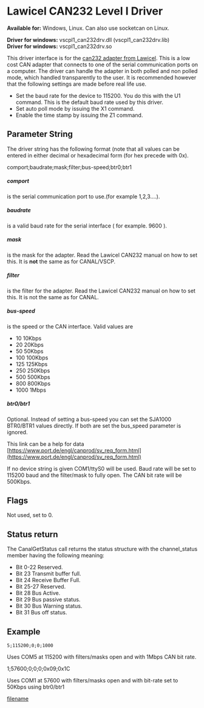 # Lawicel CAN232 Level I Driver

**Available for:** Windows, Linux. Can also use socketcan on Linux.

**Driver for windows:** vscpl1_can232drv.dll (vscpl1_can232drv.lib)  
**Driver for windows:** vscpl1_can232drv.so

This driver interface is for the [can232 adapter from Lawicel](https://www.can232.com). This is a low cost CAN adapter that connects to one of the serial communication ports on a computer. The driver can handle the adapter in both polled and non polled mode, which handled transparently to the user. It is recommended however that the following settings are made before real life use.

   * Set the baud rate for the device to 115200. You do this with the U1 command. This is the default baud rate used by this driver. 
   * Set auto poll mode by issuing the X1 command. 
   * Enable the time stamp by issuing the Z1 command.

## Parameter String

The driver string has the following format (note that all values can be entered in either decimal or hexadecimal form (for hex precede with 0x).

   comport;baudrate;mask;filter;bus-speed;btr0;btr1

##### comport

is the serial communication port to use.(for example 1,2,3….). 

##### baudrate

is a valid baud rate for the serial interface ( for example. 9600 ). 

##### mask

is the mask for the adapter. Read the Lawicel CAN232 manual on how to set this. It is **not** the same as for CANAL/VSCP. 

##### filter

is the filter for the adapter. Read the Lawicel CAN232 manual on how to set this. It is not the same as for CANAL. 

##### bus-speed

is the speed or the CAN interface. Valid values are

   * 10 10Kbps 
   * 20 20Kbps 
   * 50 50Kbps 
   * 100 100Kbps 
   * 125 125Kbps 
   * 250 250Kbps 
   * 500 500Kbps 
   * 800 800Kbps 
   * 1000 1Mbps

##### btr0/btr1

Optional. Instead of setting a bus-speed you can set the SJA1000 BTR0/BTR1 values directly. If both are set the bus_speed parameter is ignored. 

This link can be a help for data [https://www.port.de/engl/canprod/sv_req_form.html](https://www.port.de/engl/canprod/sv_req_form.html)

If no device string is given COM1/ttyS0 will be used. Baud rate will be set to 115200 baud and the filter/mask to fully open. The CAN bit rate will be 500Kbps. 

## Flags

Not used, set to 0. 

## Status return

The CanalGetStatus call returns the status structure with the channel_status member having the following meaning:

   * Bit 0-22  Reserved. 
   * Bit 23    Transmit buffer full. 
   * Bit 24    Receive Buffer Full. 
   * Bit 25-27 Reserved. 
   * Bit 28    Bus Active. 
   * Bit 29    Bus passive status. 
   * Bit 30    Bus Warning status. 
   * Bit 31    Bus off status.

## Example

    5;115200;0;0;1000

Uses COM5 at 115200 with filters/masks open and with 1Mbps CAN bit rate.

   1;57600;0;0;0;0x09;0x1C

Uses COM1 at 57600 with filters/masks open and with bit-rate set to 50Kbps using btr0/btr1


[filename](./bottom_copyright.md ':include')
